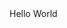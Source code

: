 <div class="box box--example">
  <div class="container">
    <div class="layout">
      <div class="layout__item">Hello World</div>
    </div>
  </div>
</div>
